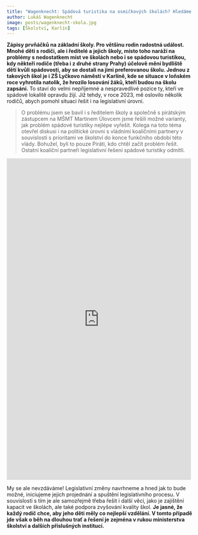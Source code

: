 ```yaml
---
title: "Wagenknecht: Spádová turistika na osmičkových školách? Hledáme řešení!"
author: Lukáš Wagenknecht
image: posts/wagenknecht-skola.jpg
tags: [Školství, Karlín]
---
```


**Zápisy prvňáčků na základní školy. Pro většinu rodin radostná událost. Mnohé děti s rodiči, ale i ředitelé a jejich školy, místo toho naráží na problémy s nedostatkem míst ve školách nebo i se spádovou turistikou, kdy někteří rodiče (třeba i z druhé strany Prahy) účelově mění bydliště dětí kvůli spádovosti, aby se dostali na jimi preferovanou školu. Jednou z takových škol je i ZŠ Lyčkovo náměstí v Karlíně, kde se situace v loňském roce vyhrotila natolik, že hrozilo losování žáků, kteří budou na školu zapsáni.** To staví do velmi nepříjemné a nespravedlivé pozice ty, kteří ve spádové lokalitě opravdu žijí. Již tehdy, v roce 2023, mě oslovilo několik rodičů, abych pomohl situaci řešit i na legislativní úrovni.

>O problému jsem se bavil i s ředitelem školy a společně s pirátským zástupcem na MŠMT Martinem Úlovcem jsme řešili možné varianty, jak problém spádové turistiky nejlépe vyřešit. Kolega na toto téma otevřel diskusi i na politické úrovni s vládními koaličními partnery v souvislosti s prioritami ve školství do konce funkčního období této vlády. Bohužel, byli to pouze Piráti, kdo chtěl začít problém řešit. Ostatní koaliční partneři legislativní řešení spádové turistiky odmítli.

<iframe src="https://www.facebook.com/plugins/post.php?href=https%3A%2F%2Fwww.facebook.com%2Fpiratipraha8%2Fposts%2Fpfbid02D8qZxccQPMCsT9TeUiJswwMocUQA7L9gNNe8L9Xc124zwBgmSXiMTQ9Z92m1wnQ3l&show_text=true&width=500" width="500" height="872" style="border:none;overflow:hidden" scrolling="no" frameborder="0" allowfullscreen="true" allow="autoplay; clipboard-write; encrypted-media; picture-in-picture; web-share"></iframe>

My se ale nevzdáváme! Legislativní změny navrhneme a hned jak to bude možné, iniciujeme jejich projednání a spuštění legislativního procesu. V souvislosti s tím je ale samozřejmě třeba řešit i další věci, jako je zajištění kapacit ve školách, ale také podpora zvyšování kvality škol. **Je jasné, že každý rodič chce, aby jeho děti  měly co nejlepší vzdělání. V tomto případě jde však o běh na dlouhou trať a řešení je zejména v rukou ministerstva školství a dalších příslušných institucí.**

